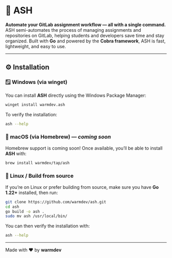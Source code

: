 # 🚀 ASH

**Automate your GitLab assignment workflow — all with a single command.**  
ASH semi-automates the process of managing assignments and repositories on GitLab, helping students and developers save time and stay organized.
Built with **Go** and powered by the **Cobra framework**, ASH is fast, lightweight, and easy to use.

---

## ⚙️ Installation

### 🪟 Windows (via **winget**)

You can install **ASH** directly using the Windows Package Manager:

```bash
winget install warmdev.ash
```

To verify the installation:

```bash
ash --help
```

### 🍎 macOS (via **Homebrew**) — _coming soon_

Homebrew support is coming soon! Once available, you’ll be able to install **ASH** with:

```bash
brew install warmdev/tap/ash
```

### 🐧 Linux / Build from source

If you’re on Linux or prefer building from source, make sure you have **Go 1.22+** installed, then run:

```bash
git clone https://github.com/warmdev/ash.git
cd ash
go build -o ash .
sudo mv ash /usr/local/bin/
```

You can then verify the installation with:

```bash
ash --help
```

---

Made with ❤️ by **warmdev**
